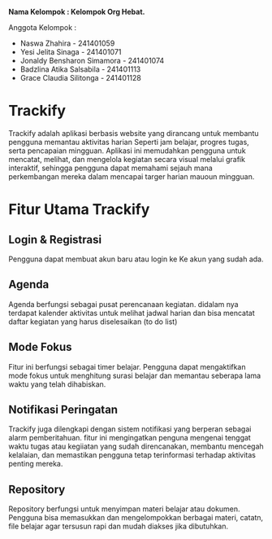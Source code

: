 **Nama Kelompok : Kelompok Org Hebat.**

Anggota Kelompok :
- Naswa Zhahira -	241401059
- Yesi Jelita Sinaga - 241401071	
- Jonaldy Bensharon Simamora - 241401074
- Badzlina Atika Salsabila	- 241401113
- Grace Claudia Silitonga	- 241401128

# Trackify
Trackify adalah aplikasi berbasis website yang dirancang untuk membantu pengguna memantau aktivitas harian
Seperti jam belajar, progres tugas, serta pencapaian mingguan.
Aplikasi ini memudahkan pengguna untuk mencatat, melihat, dan mengelola kegiatan secara visual melalui grafik interaktif, sehingga pengguna dapat memahami sejauh mana perkembangan mereka dalam mencapai targer harian mauoun mingguan.

# Fitur Utama Trackify
## Login & Registrasi 
Pengguna dapat membuat akun baru atau login ke Ke akun yang sudah ada.
## Agenda
Agenda berfungsi sebagai pusat perencanaan kegiatan.
didalam nya terdapat kalender aktivitas untuk melihat jadwal harian dan bisa mencatat daftar kegiatan yang harus diselesaikan (to do list)
## Mode Fokus
Fitur ini berfungsi sebagai timer belajar.
Pengguna dapat mengaktifkan mode fokus untuk menghitung surasi belajar dan memantau seberapa lama waktu yang telah dihabiskan.
## Notifikasi Peringatan
Trackify juga dilengkapi dengan sistem notifikasi yang berperan sebagai alarm pemberitahuan.
fitur ini mengingatkan penguna mengenai tenggat waktu tugas atau kegiiatan yang sudah direncanakan, membantu mencegah kelalaian, dan memastikan pengguna tetap terinformasi terhadap aktivitas penting mereka.
## Repository
Repository berfungsi untuk menyimpan materi belajar atau dokumen.
Pengguna bisa memasukkan dan mengelompokkan berbagai materi, catatn, file belajar agar tersusun rapi dan mudah diakses jika dibutuhkan.
